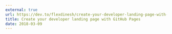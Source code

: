 ```yaml
---
external: true
url: https://dev.to/flexdinesh/create-your-developer-landing-page-with-github-pages---42jk
title: Create your developer landing page with GitHub Pages
date: 2018-03-09
---
```

